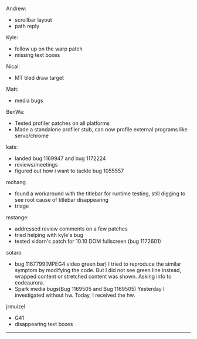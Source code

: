 Andrew:
* scrollbar layout
* path reply



Kyle:
* follow up on the warp patch
* missing text boxes



Nical:
* MT tiled draw target



Matt:
* media bugs



BenWa:
* Tested profiler patches on all platforms
* Made a standalone profiler stub, can now profile external programs like servo/chrome



kats:
* landed bug 1169947 and bug 1172224
* reviews/meetings
* figured out how i want to tackle bug 1055557





mchang
* found a workaround with the titlebar for runtime testing, still digging to see root cause of titlebar disappearing
* triage



mstange:
* addressed review comments on a few patches
* tried helping with kyle's bug
* tested xidorn's patch for 10.10 DOM fullscreen (bug 1172601)



sotaro
* bug 1167799(MPEG4 video green bar) I tried to reproduce the similar symptom by modifying the code. But  I did not see green line instead, wrapped content or stretched content was shown. Asking info to codeaurora.
* Spark media bugs(Bug 1169505 and Bug 1169505) Yesterday I investigated without hw. Today, I received the hw.



jrmuizel
* G41
* disappearing text boxes



________________


